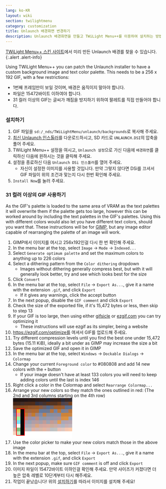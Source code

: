 ```yaml
---
lang: ko-KR
layout: wiki
section: twilightmenu
category: customization
title: Unlaunch 배경화면 변경하기
description: Unlaunch 배경화면을 만들고 TWiLight Menu++를 이용하여 설치하는 방법
---
```


[TWiLight Menu++ 스킨 사이트](https://skins.ds-homebrew.com/unlaunch/)에서 미리 만든 Unlaunch 배경를 찾을 수 있습니다.
{:.alert .alert-info}

Using TWiLight Menu++ you can patch the Unlaunch installer to have a custom background image and text color palette. This needs to be a 256 x 192 GIF, with a few restrictions:
- 1번째 프레임만이 보일 것이며, 배경은 움직이지 말아야 합니다.
- 파일은 15472바이트 이하여야 합니다.
- 31 컬러 이상의 GIF는 글씨가 깨짐을 방지하기 위하여 팔레트를 직접 만들어야 합니다.

### 설치하기
1. GIF 파일을 `sd:/_nds/TWiLightMenu/unlaunch/backgrounds`로 복사해 주세요.
1. [최신 Unlaunch 인스톨러](https://problemkaputt.de/unlaunch.zip)를 다운로드하시고, SD 카드로 `UNLAUNCH.DSI`의 압축을 풀어 주세요.
1. TWiLight Menu++ 설정을 여시고, `Unlaunch 설정`으로 가신 다음에 `배경화면`를 클릭하신 다음에 윈하시는 것을 클릭해 주세요.
1. 설정을 종료하신 다음 `Unlaunch DSi 인스톨러`를 열어 주세요.
    - 자신이 설정한 이미지를 사용할 것입니다. 만약 그렇지 않다면 DSi를 끄셔서 GIF 파일이 위의 조건과 맟는지 다시 한번 확인해 주세요.
1. `Install Now`를 눌러 주세요.

### 31 컬러 이상의 GIF 사용하기
As the GIF's palette is loaded to the same area of VRAM as the text palettes it will overwrite them if the palette gets too large, however this can be worked around by including the text palettes in the GIF's palettes. Using this with different colors would also let you have different text colors, should you want that. These instructions will be for [GIMP](https://gimp.org), but any image editor capable of rearranging the palette of an image will work.
1. GIMP에서 이미지를 여시고 256x192인걸 다시 한 번 확인해 주세요.
1. In the menu bar at the top, select `Image` -> `Mode` -> `Indexed...`
1. Select `Generate optimum palette` and set the maximum colors to anything up to 226 colors
1. Select a dithering pattern from the `Color dithering` dropdown
    - Images without dithering generally compress best, but with it will generally look better, try and see which looks best for the size
1. Click `Convert`
1. In the menu bar at the top, select `File` -> `Export As...`, give it a name with the extension `.gif`, and click `Export`
    - If it gives any warnings, click the accept button
1. In the next popup, disable the `GIF comment` and click `Export`
1. Check the size of the exported file, if it's 15,472 bytes or less, then skip to step 13
1. If your GIF is too large, then using either [gifsicle](http://www.lcdf.org/gifsicle/) or [ezgif.com](https://ezgif.com/optimize) you can try optimizing it
    - These instructions will use ezgif as its simpler, being a website
1. https://ezgif.com/optimize를 여셔서 GIF를 업로드해 주세요.
1. Try different compression levels until you find the best one under 15,472 bytes (15.11 KiB), ideally a bit under as GIMP may increase the size a bit
1. Save the optimized GIF and open it in GIMP
1. In the menu bar at the top, select `Windows` -> `Dockable Dialogs` -> `Colormap`
1. Change your current `Foreground color` to #080808 and add 14 new colors with the `+` button
    - If your image doesn't have at least 133 colors you will need to keep adding colors until the last is index 146
1. Right click a color in the Colormap and select `Rearrange Colormap...`
1. Arrange your new colors so they match the ones outlined in red: (The 2nd and 3rd columns starting on the 4th row)<br> ![맞는 텍스트 색이 들어가 있는 팔레트](/assets/images/custom-unlaunch-bg/unlaunch-palette.png)
1. Use the color picker to make your new colors match those in the above image
1. In the menu bar at the top, select `File` -> `Export As...`, give it a name with the extension `.gif`, and click `Export`
1. In the next popup, make sure `GIF comment` is off and click `Export`
1. 이미지 파일이 15472바이트 이하인걸 확인해 주세요. 만약 사이즈가 커졌다면 더 높은 압축 레벨로 10단계부터 다시 해주세요.
1. 작업이 끝났습니다! 위의 [설치하기](#installing)를 따라서 이미지를 설치해 주세요!
